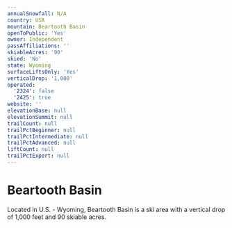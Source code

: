 ```yaml
---
annualSnowfall: N/A
country: USA
mountain: Beartooth Basin
openToPublic: 'Yes'
owner: Independent
passAffiliations: ''
skiableAcres: '90'
skied: 'No'
state: Wyoming
surfaceLiftsOnly: 'Yes'
verticalDrop: '1,000'
operated:
  '2324': false
  '2425': true
website: ''
elevationBase: null
elevationSummit: null
trailCount: null
trailPctBeginner: null
trailPctIntermediate: null
trailPctAdvanced: null
liftCount: null
trailPctExpert: null
---
```



# Beartooth Basin

Located in U.S. - Wyoming, Beartooth Basin is a ski area with a vertical drop of 1,000 feet and 90 skiable acres.
